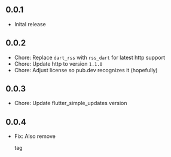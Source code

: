 ## 0.0.1
- Inital release

## 0.0.2
- Chore: Replace `dart_rss` with `rss_dart` for latest http support
- Chore: Update http to version `1.1.0`
- Chore: Adjust license so pub.dev recognizes it (hopefully)

## 0.0.3
- Chore: Update flutter_simple_updates version

## 0.0.4
- Fix: Also remove </p> tag